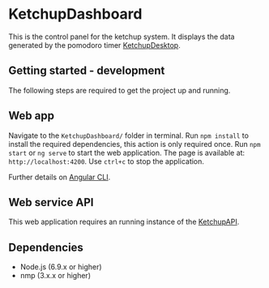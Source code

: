 # KetchupDashboard
This is the control panel for the ketchup system. It displays the data generated by the pomodoro timer [KetchupDesktop](https://github.com/softish/KetchupDesktop).

## Getting started - development
The following steps are required to get the project up and running.

## Web app
Navigate to the `KetchupDashboard/` folder in terminal. Run `npm install` to install the required dependencies, this action is only required once. Run `npm start` or `ng serve` to start the web application. The page is available at: `http://localhost:4200`. Use `ctrl+c` to stop the application.

Further details on [Angular CLI](/GETTING_STARTED.md).

## Web service API
This web application requires an running instance of the [KetchupAPI](https://github.com/softish/KetchupAPI).

## Dependencies
* Node.js (6.9.x or higher)
* nmp (3.x.x or higher)